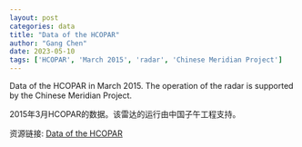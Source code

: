 ```yaml
---
layout: post
categories: data
title: "Data of the HCOPAR"
author: "Gang Chen"
date: 2023-05-10
tags: ['HCOPAR', 'March 2015', 'radar', 'Chinese Meridian Project']
---
```


Data of the HCOPAR in March 2015. The operation of the radar is supported by the Chinese Meridian Project.

2015年3月HCOPAR的数据。该雷达的运行由中国子午工程支持。

资源链接: [Data of the HCOPAR](https://doi.org/10.57760/sciencedb.08118)
